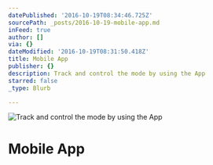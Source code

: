 ```yaml
---
datePublished: '2016-10-19T08:34:46.725Z'
sourcePath: _posts/2016-10-19-mobile-app.md
inFeed: true
author: []
via: {}
dateModified: '2016-10-19T08:31:50.418Z'
title: Mobile App
publisher: {}
description: Track and control the mode by using the App
starred: false
_type: Blurb

---
```

![Track and control the mode by using the App](https://the-grid-user-content.s3-us-west-2.amazonaws.com/0b1018c5-2cb8-44b4-8e52-a33ae5599ee8.jpg)

# Mobile App